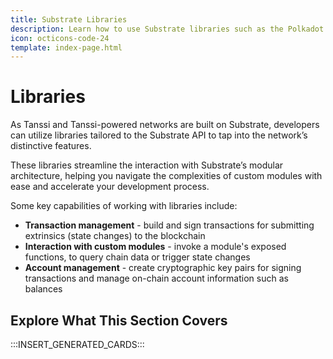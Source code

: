 ```yaml
---
title: Substrate Libraries
description: Learn how to use Substrate libraries such as the Polkadot.js API to send transactions (extrinsics) and interact with an network's Substrate-layer.
icon: octicons-code-24
template: index-page.html
---
```


# Libraries

As Tanssi and Tanssi-powered networks are built on Substrate, developers can utilize libraries tailored to the Substrate API to tap into the network’s distinctive features.

These libraries streamline the interaction with Substrate’s modular architecture, helping you navigate the complexities of custom modules with ease and accelerate your development process.

Some key capabilities of working with libraries include:

- **Transaction management** - build and sign transactions for submitting extrinsics (state changes) to the blockchain
- **Interaction with custom modules** - invoke a module's exposed functions, to query chain data or trigger state changes
- **Account management** - create cryptographic key pairs for signing transactions and manage on-chain account information such as balances

## Explore What This Section Covers

:::INSERT_GENERATED_CARDS:::
